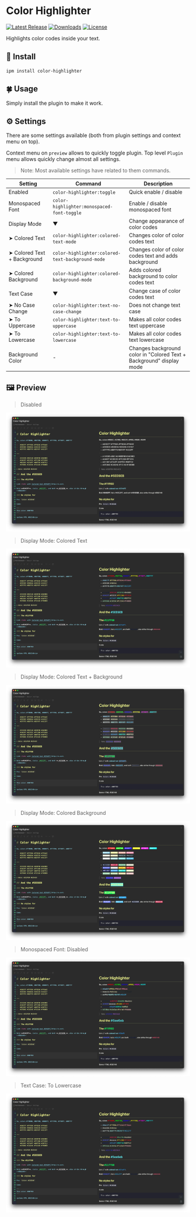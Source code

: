 # Color Highlighter

[![Latest Release](https://inkdrop-plugin-badge.vercel.app/api/version/color-highlighter?style=flat)](https://my.inkdrop.app/plugins/color-highlighter)
[![Downloads](https://inkdrop-plugin-badge.vercel.app/api/downloads/color-highlighter?style=flat)](https://my.inkdrop.app/plugins/color-highlighter)
[![License](https://img.shields.io/github/license/mymmrac/inkdrop-color-highlighter)](https://github.com/mymmrac/inkdrop-color-highlighter/blob/master/LICENSE)

Highlights color codes inside your text.

## :jigsaw: Install

```console
ipm install color-highlighter
```

## :four_leaf_clover: Usage

Simply install the plugin to make it work. 

## :gear: Settings

There are some settings available (both from plugin settings and context menu on top).

Context menu on `preview` allows to quickly toggle plugin. Top level `Plugin` menu allows quickly change almost all settings.

> Note: Most available settings have related to them commands.

| Setting                     | Command                                          | Description                                                          |
| --------------------------- | ------------------------------------------------ | -------------------------------------------------------------------- |
| Enabled                     | `color-highlighter:toggle`                       | Quick enable / disable                                               |
| Monospaced Font             | `color-highlighter:monospaced-font-toggle`       | Enable / disable monospaced font                                     |
| Display Mode                | ▼                                                | Change appearance of color codes                                     |
| ➤ Colored Text              | `color-highlighter:colored-text-mode`            | Changes color of color codes text                                    |
| ➤ Colored Text + Background | `color-highlighter:colored-text-background-mode` | Changes color of color codes text and adds background                |
| ➤ Colored Background        | `color-highlighter:colored-background-mode`      | Adds colored background to color codes text                          |
| Text Case                   | ▼                                                | Change case of color codes text                                      |
| ➤ No Case Change            | `color-highlighter:text-no-case-change`          | Does not change text case                                            |
| ➤ To Uppercase              | `color-highlighter:text-to-uppercase`            | Makes all color codes text uppercase                                 |
| ➤ To Lowercase              | `color-highlighter:text-to-lowercase`            | Makes all color codes text lowercase                                 |
| Background Color            | -                                                | Changes background color in "Colored Text + Background" display mode | 

## :framed_picture: Preview

> Disabled

![Disabled](docs/screenshot-disabled.webp)

> Display Mode: Colored Text

![Colored Text](docs/screenshot-colored-text.webp)

> Display Mode: Colored Text + Background

![Colored Text Background](docs/screenshot-colored-text-background.webp)

> Display Mode: Colored Background

![Colored Background](docs/screenshot-colored-background.webp)

> Monospaced Font: Disabled

![Regular Font](docs/screenshot-regular-font.webp)

> Text Case: To Lowercase

![To Lower](docs/screenshot-to-lowercase.webp)

